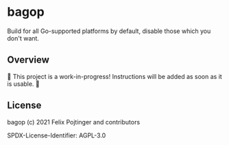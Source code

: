 # bagop

Build for all Go-supported platforms by default, disable those which you don't want.

## Overview

🚧 This project is a work-in-progress! Instructions will be added as soon as it is usable. 🚧

## License

bagop (c) 2021 Felix Pojtinger and contributors

SPDX-License-Identifier: AGPL-3.0
